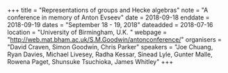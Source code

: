 +++
title = "Representations of groups and Hecke algebras"
note = "A conference in memory of Anton Evseev"
date = 2018-09-18
enddate = 2018-09-19
dates = "September 18 - 19, 2018"
dateadded = 2018-07-16
location = "University of Birmingham, U.K. "
webpage = "http://web.mat.bham.ac.uk/S.M.Goodwin/antonconference/"
organisers = "David Craven, Simon Goodwin, Chris Parker"
speakers = "Joe Chuang, Ryan Davies, Michael Livesey, Radha Kessar, Sinead Lyle, Gunter Malle, Rowena Paget, Shunsuke Tsuchioka, James Whitley"
+++
